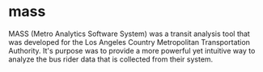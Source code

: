 mass
====

MASS (Metro Analytics Software System) was a transit analysis tool that was developed for the Los Angeles Country Metropolitan Transportation Authority. It's purpose was to provide a more powerful yet intuitive way to analyze the bus rider data that is collected from their system.
